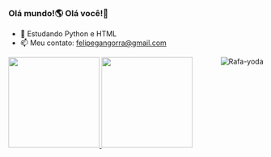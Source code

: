 ### Olá mundo!🌎 Olá você!👋
- 🌱 Estudando Python e HTML
- 📫 Meu contato: felipegangorra@gmail.com

<div>
  <a href="https://github.com/Gangorra">
  <img height="180em" src="https://github-readme-stats.vercel.app/api?username=Gangorra&show_icons=true&theme=dark&include_all_commits=true&count_private=true"/>
  <img height="180em" src="https://github-readme-stats.vercel.app/api/top-langs/?username=Gangorra&layout=compact&langs_count=7&theme=dark"/>
  <img align="right" alt="Rafa-yoda" src="https://cdn.discordapp.com/attachments/868299459543592962/882389633428774922/giphy_2.gif">
</div>
